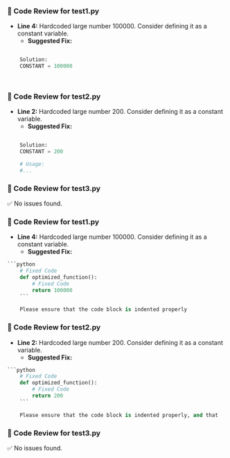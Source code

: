 ### 📝 Code Review for test1.py

- **Line 4:** Hardcoded large number 100000. Consider defining it as a constant variable.
  - **Suggested Fix:**
```python

    Solution:
    CONSTANT = 100000

   
```

### 📝 Code Review for test2.py

- **Line 2:** Hardcoded large number 200. Consider defining it as a constant variable.
  - **Suggested Fix:**
```python

    Solution:
    CONSTANT = 200

    # Usage:
    #...

```

### 📝 Code Review for test3.py

✅ No issues found.

### 📝 Code Review for test1.py

- **Line 4:** Hardcoded large number 100000. Consider defining it as a constant variable.
  - **Suggested Fix:**
```python
```python
    # Fixed Code
    def optimized_function():
        # Fixed Code
        return 100000
    ```
    
    Please ensure that the code block is indented properly
```

### 📝 Code Review for test2.py

- **Line 2:** Hardcoded large number 200. Consider defining it as a constant variable.
  - **Suggested Fix:**
```python
```python
    # Fixed Code
    def optimized_function():
        # Fixed Code
        return 200
    ```
    
    Please ensure that the code block is indented properly, and that
```

### 📝 Code Review for test3.py

✅ No issues found.

